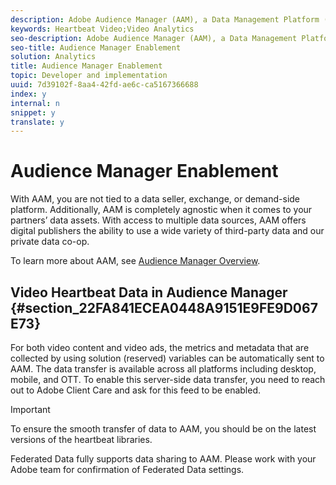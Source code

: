 ```yaml
---
description: Adobe Audience Manager (AAM), a Data Management Platform (DMP), helps you bring your audience data assets together, making it easy to collect commercially relevant information about site visitors, create marketable segments, and serve targeted advertising and content to the right audience.
keywords: Heartbeat Video;Video Analytics
seo-description: Adobe Audience Manager (AAM), a Data Management Platform (DMP), helps you bring your audience data assets together, making it easy to collect commercially relevant information about site visitors, create marketable segments, and serve targeted advertising and content to the right audience.
seo-title: Audience Manager Enablement
solution: Analytics
title: Audience Manager Enablement
topic: Developer and implementation
uuid: 7d39102f-8aa4-42fd-ae6c-ca5167366688
index: y
internal: n
snippet: y
translate: y
---
```


# Audience Manager Enablement


<a id="section_C2FB67A52218492EA165EB76C4D18572"></a>

With AAM, you are not tied to a data seller, exchange, or demand-side platform. Additionally, AAM is completely agnostic when it comes to your partners’ data assets. With access to multiple data sources, AAM offers digital publishers the ability to use a wide variety of third-party data and our private data co-op. 

To learn more about AAM, see [ Audience Manager Overview](https://marketing.adobe.com/resources/help/en_US/aam/c_am_overview_intro.html). 

## Video Heartbeat Data in Audience Manager {#section_22FA841ECEA0448A9151E9FE9D067E73}

For both video content and video ads, the metrics and metadata that are collected by using solution (reserved) variables can be automatically sent to AAM. The data transfer is available across all platforms including desktop, mobile, and OTT. To enable this server-side data transfer, you need to reach out to Adobe Client Care and ask for this feed to be enabled. 

>[!IMPORTANT]
>
>To ensure the smooth transfer of data to AAM, you should be on the latest versions of the heartbeat libraries.

Federated Data fully supports data sharing to AAM. Please work with your Adobe team for confirmation of Federated Data settings.
